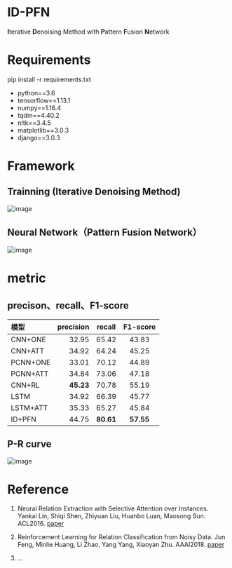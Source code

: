 # ID-PFN
**I**terative **D**enoising Method with **P**attern **F**usion **N**etwork

# Requirements
pip install -r requirements.txt

* python==3.6
* tensorflow==1.13.1
* numpy==1.16.4
* tqdm==4.40.2
* nltk==3.4.5
* matplotlib==3.0.3
* django==3.0.3


# Framework
##  Trainning (**I**terative **D**enoising Method)

![image](https://user-images.githubusercontent.com/42259606/111864106-08c48d80-899a-11eb-949e-5c7066bca9e2.png)

## Neural Network（**P**attern **F**usion **N**etwork）

![image](https://user-images.githubusercontent.com/42259606/111864294-feef5a00-899a-11eb-9c49-92f304938755.png)


# metric
## precison、recall、F1-score

| 模型 | precision | recall | F1-score |
| :-----| ----: | :----: | :----: |
| CNN+ONE| 32.95 | 65.42 | 43.83 |
| CNN+ATT | 34.92 |64.24 | 45.25 |
| PCNN+ONE | 33.01| 70.12 |44.89 |
| PCNN+ATT | 34.84 | 73.06 |47.18 |
| CNN+RL | **45.23** | 70.78 | 55.19 |
| LSTM |34.92 | 66.39 | 45.77 |
| LSTM+ATT | 35.33 | 65.27 | 45.84 |
| ID+PFN | 44.75 | **80.61** | **57.55** |

## P-R curve

![image](https://user-images.githubusercontent.com/42259606/111864113-18dc6d00-899a-11eb-8c6b-da3866e23c58.png)

# Reference
1. Neural Relation Extraction with Selective Attention over Instances. Yankai Lin, Shiqi Shen, Zhiyuan Liu, Huanbo Luan, Maosong Sun. ACL2016. [paper](http://www.aclweb.org/anthology/P16-1200)

2. Reinforcement Learning for Relation Classification from Noisy Data. Jun Feng, Minlie Huang, Li Zhao, Yang Yang, Xiaoyan Zhu. AAAI2018. [paper](https://tianjun.me/static/essay_resources/RelationExtraction/Paper/AAAI2018Denoising.pdf)

3. ...
